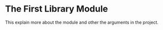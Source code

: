 # The First Library Module

This explain more about the module and other the arguments in the project.
